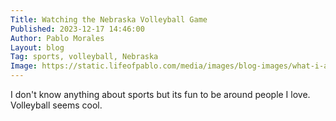 ```yaml
---
Title: Watching the Nebraska Volleyball Game
Published: 2023-12-17 14:46:00
Author: Pablo Morales
Layout: blog
Tag: sports, volleyball, Nebraska
Image: https://static.lifeofpablo.com/media/images/blog-images/what-i-ate-for-dinner-16-aug-23/IMG_7263.jpg
---
```


I don't know anything about sports but its fun to be around people I love. Volleyball seems cool. 